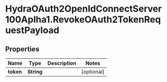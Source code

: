 # HydraOAuth2OpenIdConnectServer100Aplha1.RevokeOAuth2TokenRequestPayload

## Properties
Name | Type | Description | Notes
------------ | ------------- | ------------- | -------------
**token** | **String** |  | [optional] 


